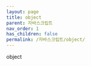 ```yaml
---
layout: page
title: object
parent: 자바스크립트
nav_order: 1
has_children: false
permalink: /자바스크립트/object/
---
```


object